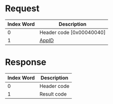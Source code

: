 # Request

| Index Word | Description                                    |
|------------|------------------------------------------------|
| 0          | Header code \[0x00040040\]                     |
| 1          | [AppID](NS_and_APT_Services#AppIDs "wikilink") |

# Response

| Index Word | Description |
|------------|-------------|
| 0          | Header code |
| 1          | Result code |